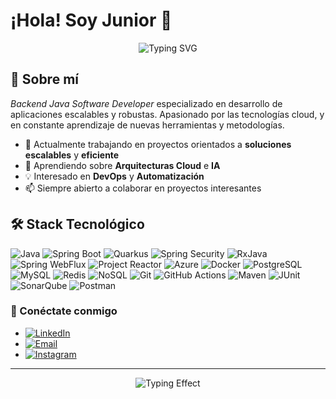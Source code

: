 # ¡Hola! Soy Junior 👋

<div align="center">
  <img src="https://readme-typing-svg.herokuapp.com?font=Fira+Code&pause=1000&color=2E96F7&center=true&vCenter=true&width=435&lines=Backend+Developer" alt="Typing SVG" />
</div>

## 🚀 Sobre mí

*Backend Java Software Developer* especializado en desarrollo de aplicaciones escalables y robustas. Apasionado por las tecnologías cloud, y en constante aprendizaje de nuevas herramientas y metodologías.

- 🔭 Actualmente trabajando en proyectos orientados a **soluciones escalables** y **eficiente**
- 🌱 Aprendiendo sobre **Arquitecturas Cloud** e **IA**
- 💡 Interesado en **DevOps** y **Automatización**
- 📫 Siempre abierto a colaborar en proyectos interesantes

## 🛠️ Stack Tecnológico

![Java](https://img.shields.io/badge/Java-ED8B00?style=for-the-badge&logo=openjdk&logoColor=white)
![Spring Boot](https://img.shields.io/badge/Spring_Boot-6DB33F?style=for-the-badge&logo=spring-boot&logoColor=white)
![Quarkus](https://img.shields.io/badge/Quarkus-4695EB?style=for-the-badge&logo=quarkus&logoColor=white)
![Spring Security](https://img.shields.io/badge/Spring_Security-6DB33F?style=for-the-badge&logo=springsecurity&logoColor=white)
![RxJava](https://img.shields.io/badge/RxJava-ED8B00?style=for-the-badge&logo=openjdk&logoColor=white)
![Spring WebFlux](https://img.shields.io/badge/Spring_WebFlux-6DB33F?style=for-the-badge&logo=spring&logoColor=white)
![Project Reactor](https://img.shields.io/badge/Project_Reactor-6DB33F?style=for-the-badge&logo=spring&logoColor=white)
![Azure](https://img.shields.io/badge/Microsoft_Azure-0078D4?style=for-the-badge&logo=microsoft-azure&logoColor=white)
![Docker](https://img.shields.io/badge/Docker-2496ED?style=for-the-badge&logo=docker&logoColor=white)
![PostgreSQL](https://img.shields.io/badge/PostgreSQL-316192?style=for-the-badge&logo=postgresql&logoColor=white)
![MySQL](https://img.shields.io/badge/MySQL-4479A1?style=for-the-badge&logo=mysql&logoColor=white)
![Redis](https://img.shields.io/badge/Redis-DC382D?style=for-the-badge&logo=redis&logoColor=white)
![NoSQL](https://img.shields.io/badge/NoSQL-47A248?style=for-the-badge&logo=mongodb&logoColor=white)
![Git](https://img.shields.io/badge/Git-F05032?style=for-the-badge&logo=git&logoColor=white)
![GitHub Actions](https://img.shields.io/badge/GitHub_Actions-2088FF?style=for-the-badge&logo=github-actions&logoColor=white)
![Maven](https://img.shields.io/badge/Maven-C71A36?style=for-the-badge&logo=apachemaven&logoColor=white)
![JUnit](https://img.shields.io/badge/JUnit-25A162?style=for-the-badge&logo=junit5&logoColor=white)
![SonarQube](https://img.shields.io/badge/SonarQube-4E9BCD?style=for-the-badge&logo=sonarqube&logoColor=white)
![Postman](https://img.shields.io/badge/Postman-FF6C37?style=for-the-badge&logo=postman&logoColor=white)

<!--
## 📊 Estadísticas de GitHub

<div align="left">
  <img height="180em" src="https://github-readme-stats.vercel.app/api?username=JuniorCr21&show_icons=true&theme=tokyonight&include_all_commits=true&count_private=true"/>
</div>

-->

### 🔗 Conéctate conmigo

- [![LinkedIn](https://img.shields.io/badge/LinkedIn-Junior_Carrión_Rodríguez-1464C0?style=flat&logo=linkedin)](https://www.linkedin.com/in/junior-carrion-rodriguez/)
- [![Email](https://img.shields.io/badge/Email-juniorcr2198@gmail.com-BB001B?style=flat&logo=gmail&logoColor=white)](mailto:juniorcr2198@gmail.com)
- [![Instagram](https://img.shields.io/badge/Instagram-jcarrior-DD2A7B?style=flat&logo=instagram)](https://www.instagram.com/jcarrior/)

---
  
<!--div align="center">

<div align="center">
  <img src="https://readme-typing-svg.herokuapp.com?font=Fira+Code&size=16&pause=1000&color=00D9FF&center=true&vCenter=true&multiline=true&width=600&height=80&lines=%22Los+errores+son+pruebas+de+que+lo+est%C3%A1s+intentando.;El+crecimiento+viene+de+nunca+rendirse.%22" alt="Motivational Quote" />
</!--div-->

<div align="center">
  <img src="https://readme-typing-svg.herokuapp.com?font=Fira+Code&size=14&pause=1000&color=00FF41&center=true&vCenter=true&multiline=true&width=600&lines=Los+errores+son+pruebas+de+que+lo+estás+intentando.;El+crecimiento+viene+de+nunca+rendirse." alt="Typing Effect" />
</div>

